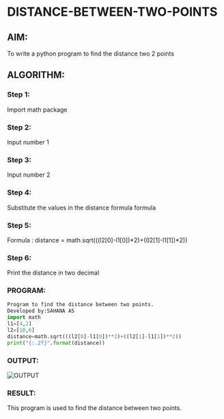 # DISTANCE-BETWEEN-TWO-POINTS

## AIM:
To write a python program to find the distance two 2 points
## ALGORITHM:
### Step 1: 
Import math package
### Step 2: 
Input number 1
### Step 3: 
Input number 2
### Step 4: 
Substitute the values in the distance formula formula
### Step 5: 
Formula : distance = math.sqrt(((l2[0]-l1[0])*2)+((l2[1]-l1[1])*2))
### Step 6: 
Print the distance in two decimal

### PROGRAM:
```python
Program to find the distance between two points.
Developed by:SAHANA AS
import math
l1=[4,2]
l2=[10,6]
distance=math.sqrt(((l2[0]-l1[0])**2)+((l2[1]-l1[1])**2))
print("{:.2f}".format(distance))
```


### OUTPUT:
![OUTPUT](/distance%20btw.png)


### RESULT:
This program is used to find the distance between two points.
